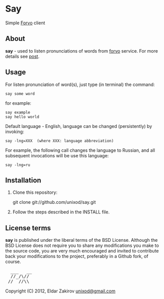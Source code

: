 Say
===

Simple [Forvo][1] client


## About

**say** - used to listen pronunciations of words from [forvo][1] service. For more details see [post][2].


## Usage

For listen pronunciation of word(s), just type (in terminal) the command:

    say some word

for example:

    say example
    say hello world

Default language - English, language can be changed (persistently) by invoking:

    say -lng=XXX  (where XXX: language abbreviation)

For example, the following call changes the language to Russian, and all subsequent invocations will be use this language:

    say -lng=ru


## Installation

   1. Clone this repository:

        git clone git://github.com/unixod/say.git

   2. Follow the steps described in the INSTALL file.


## License terms
**say** is published under the liberal terms of the BSD License. Although the BSD License does not require you to share any modifications you make to the source code, you are very much encouraged and invited to contribute back your modifications to the project, preferably in a Github fork, of course.



[1]: http://www.forvo.com "Forvo, the pronunciation dictionary"
[2]: http://habrahabr.ru/post/147842/ "Клиент для сервиса Forvo.com подручными средствами"

<pre>
  ___   __
  //_/\// 
_// _//\\
</pre>
Copyright (C) 2012, Eldar Zakirov <unixod@gmail.com>